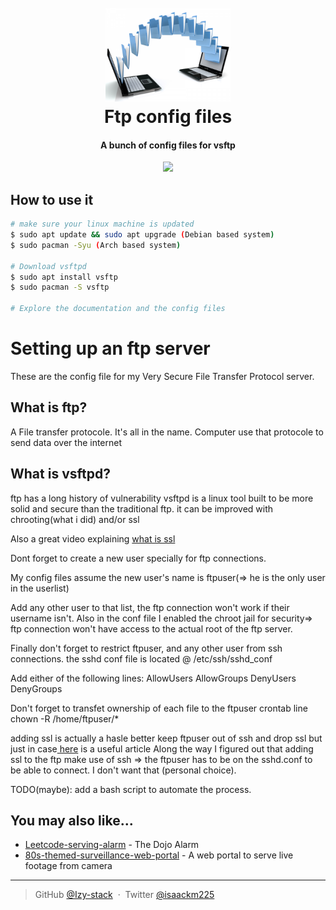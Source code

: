 <h1 align="center">
  <br>
  <img src="simple-logo.png" alt="simple-logo" width="200">
  <br>
  Ftp config files
  <br>
</h1>

<h4 align="center"> A bunch of config files for vsftp </h4>

<p align="center">
  <a href="https://paypal.me/izy225?country">
    <img src="https://img.shields.io/badge/$-donate-ff69b4.svg?maxAge=2592000&amp;style=flat">
  </a>
</p>

## How to use it

```bash
# make sure your linux machine is updated
$ sudo apt update && sudo apt upgrade (Debian based system)
$ sudo pacman -Syu (Arch based system)

# Download vsftpd
$ sudo apt install vsftp
$ sudo pacman -S vsftp

# Explore the documentation and the config files
```

# Setting up an ftp server

These are the config file for my Very Secure File Transfer Protocol server. 

## What is ftp?
A File transfer protocole. It's all in the name. Computer use that protocole to send data over the internet

## What is vsftpd? 
ftp has a long history of vulnerability vsftpd is a linux tool built to be more solid and secure than the traditional ftp. it can be improved with chrooting(what i did) and/or ssl

Also a great video explaining <a href=https://youtu.be/r1nJT63BFQ0>what is ssl</a>

Dont forget to create a new user specially for ftp connections.

My config files assume the new user's name is ftpuser(=> he is the only user in the userlist)

Add any other user to that list, the ftp connection won't work if their username isn't. Also in the conf file I enabled the chroot jail for security=> ftp connection won't have access to the actual root of the ftp server.

Finally don't forget to restrict ftpuser, and any other user from ssh connections. the sshd conf file is located @ /etc/ssh/sshd_conf

Add either of the following lines:
AllowUsers <usernames>
AllowGroups <groups>
DenyUsers <usernames>
DenyGroups <groups>

Don't forget to transfet ownership of each file to the ftpuser
crontab line
chown -R /home/ftpuser/*


adding ssl is actually a hasle better keep ftpuser out of ssh and drop ssl but just in case<a href=https://www.funoracleapps.com/2020/04/how-to-use-ftps-or-ssl-with-ftp-on-linux.html> here</a> is a useful article
Along the way I figured out that adding ssl to the ftp make use of ssh => the ftpuser has to be on the sshd.conf to be able to connect. I don't want that (personal choice).
  
  
  TODO(maybe): add a bash script to automate the process.
  

## You may also like...

- [Leetcode-serving-alarm](https://github.com/Izy-stack/LT-serving-alarm) - The Dojo Alarm
- [80s-themed-surveillance-web-portal](https://github.com/Izy-stack/80s-themed-surveillance-portal) - A web portal to serve live footage from camera


---

> GitHub [@Izy-stack](https://github.com/Izy-stack) &nbsp;&middot;&nbsp;
> Twitter [@isaackm225](https://twitter.com/isaackm225)



 
